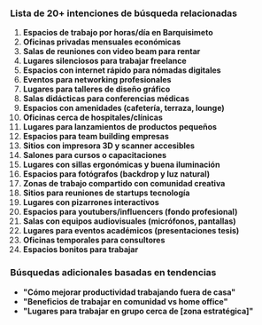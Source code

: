 

### **Lista de 20+ intenciones de búsqueda relacionadas**  

1. **Espacios de trabajo por horas/día en Barquisimeto**  
2. **Oficinas privadas mensuales económicas**  
3. **Salas de reuniones con video beam para rentar**  
4. **Lugares silenciosos para trabajar freelance**  
5. **Espacios con internet rápido para nómadas digitales**  
6. **Eventos para networking profesionales**  
7. **Lugares para talleres de diseño gráfico**  
8. **Salas didácticas para conferencias médicas**  
9. **Espacios con amenidades (cafetería, terraza, lounge)**  
10. **Oficinas cerca de hospitales/clínicas**  
11. **Lugares para lanzamientos de productos pequeños**  
12. **Espacios para team building empresas**  
13. **Sitios con impresora 3D y scanner accesibles**  
14. **Salones para cursos o capacitaciones**  
15. **Lugares con sillas ergonómicas y buena iluminación**  
16. **Espacios para fotógrafos (backdrop y luz natural)**  
17. **Zonas de trabajo compartido con comunidad creativa**  
18. **Sitios para reuniones de startups tecnología**  
19. **Lugares con pizarrones interactivos**  
20. **Espacios para youtubers/influencers (fondo profesional)**  
21. **Salas con equipos audiovisuales (micrófonos, pantallas)**  
22. **Lugares para eventos académicos (presentaciones tesis)**  
23. **Oficinas temporales para consultores**  
24. **Espacios bonitos para trabajar**  



### **Búsquedas adicionales basadas en tendencias**  
- **"Cómo mejorar productividad trabajando fuera de casa"**  
- **"Beneficios de trabajar en comunidad vs home office"**  
- **"Lugares para trabajar en grupo cerca de [zona estratégica]"**  

